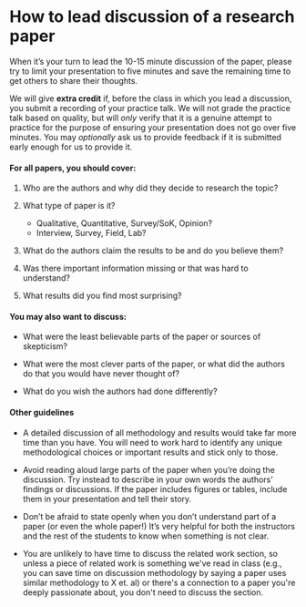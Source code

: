 # How to lead discussion of a research paper

When it’s your turn to lead the 10-15 minute discussion of the paper, please try to limit your presentation to five minutes and save the remaining time to get others to share their thoughts.

We will give **extra credit** if, before the class in which you lead a discussion, you submit a recording of your practice talk.  We will not grade the practice talk based on quality, but will _only_ verify that it is a genuine attempt to practice for the purpose of ensuring your presentation does not go over five minutes.  You may _optionally_ ask us to provide feedback if it is submitted early enough for us to provide it.

#### For all papers, you should cover:

1.  Who are the authors and why did they decide to research the topic?

2.  What type of paper is it?
      - Qualitative, Quantitative, Survey/SoK, Opinion?
      - Interview, Survey, Field, Lab?

3.  What do the authors claim the results to be and do you believe them?

4.  Was there important information missing or that was hard to understand?

5.  What results did you find most surprising?

#### You may also want to discuss:

-  What were the least believable parts of the paper or sources of skepticism?

-  What were the most clever parts of the paper, or what did the authors do that you would have never thought of?

-  What do you wish the authors had done differently?


#### Other guidelines

- A detailed discussion of all methodology and results would take far more time than you have.  You will need to work hard to identify any unique methodological choices or important results and stick only to those.

- Avoid reading aloud large parts of the paper when you’re doing the discussion. Try instead to describe in your own words the authors’ findings or discussions.  If the paper includes figures or tables, include them in your presentation and tell their story.

- Don’t be afraid to state openly when you don’t understand part of a paper (or even the whole paper\!) It’s very helpful for both the instructors and the rest of the students to know when something is not clear.

- You are unlikely to have time to discuss the related work section, so unless a piece of related work is something we've read in class (e.g., you can save time on discussion methodology by saying a paper uses similar methodology to X et. al) or there's a connection to a paper you're deeply passionate about, you don't need to discuss the section.

